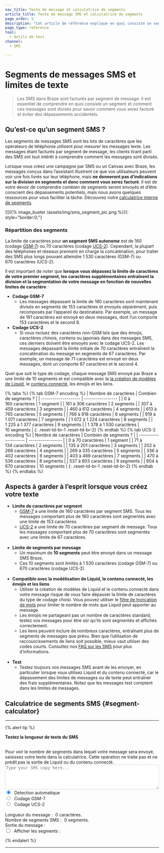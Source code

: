 ```yaml
---
nav_title: Texte de message et calculatrice de segments
article_title: Texte de message SMS et calculatrice de segments
page_order: 5
description: "Cet article de référence explique en quoi consiste un segment SMS, comment ils sont comptabilisés pour la facturation, ainsi que les aspects à garder à l’esprit lors de la création d’un message SMS."
page_type: reference
tool:
  - Outils de test
channel:
  - SMS

---
```


# Segments de messages SMS et limites de texte

> Les SMS dans Braze sont facturés par segment de message. Il est essentiel de comprendre en quoi consiste un segment et comment ces messages sont divisés pour savoir comment vous serez facturé et éviter des dépassements accidentels.

## Qu’est-ce qu’un segment SMS ?

Les segments de messages SMS sont les lots de caractères que les opérateurs de téléphonie utilisent pour mesurer les messages texte. Les messages étant facturés par segment de message, les clients tirant parti des SMS ont tout intérêt à comprendre comment les messages sont divisés.

Lorsque vous créez une campagne par SMS ou un Canvas avec Braze, les messages conçus dans l’assistant illustrent ce que vos utilisateurs peuvent voir une fois livrés sur leur téléphone, mais **ne donneront pas d’indications sur la division en segments et donc comment vous serez facturé**. Il est de votre devoir de comprendre combien de segments seront envoyés et d’être conscient des dépassements potentiels, mais nous avons quelques ressources pour vous faciliter la tâche. Découvrez notre [calculatrice interne de segments](#segment-calculator).

![]({% image_buster /assets/img/sms_segment_pic.png %}){: style="border:0;"}

### Répartition des segments

La limite de caractères pour **un segment SMS autonome** est de 160 (codage [GSM-7](https://en.wikipedia.org/wiki/GSM_03.38)) ou 70 caractères (codage [UCS-2](https://en.wikipedia.org/wiki/Universal_Coded_Character_Set)). Cependant, la plupart des téléphones et réseaux prennent en charge la concaténation, pour traiter des SMS plus longs pouvant atteindre 1 530 caractères (GSM-7) ou 670 caractères (UCS-2). 

Il est important de noter que **lorsque vous dépassez la limite de caractères de votre premier segment, les caractères supplémentaires entraînent la division et la segmentation de votre message en fonction de nouvelles limites de caractère** :
- **Codage GSM-7**
    - Les messages dépassant la limite de 160 caractères sont maintenant divisés en segments de 153 caractères et envoyés séparément, puis recomposés par l’appareil du destinataire. Par exemple, un message de 161 caractères est envoyé en deux messages, dont l’un comporte 153 caractères et le second 8. 
- **Codage UCS-2**
    - Si vous incluez des caractères non-GSM tels que des émojis, caractères chinois, coréens ou japonais dans des messages SMS, ces derniers doivent être envoyés avec le codage UCS-2. Les messages dépassant la limite initiale de 70 caractères entraînent la concaténation du message en segments de 67 caractères. Par exemple, un message de 71 caractères est envoyé en deux messages, dont un comporte 67 caractères et le second 4. 

Quel que soit le type de codage, chaque message SMS envoyé par Braze a une limite de 10 segments et est compatible avec la [la création de modèles de Liquid]({{site.baseurl}}/user_guide/personalization_and_dynamic_content/liquid/using_liquid/), le [contenu connecté]({{site.baseurl}}/user_guide/personalization_and_dynamic_content/connected_content/), les émojis et les liens.

{% tabs %}
{% tab GSM-7 encoding %}
| Nombre de caractères | Combien de segments ? |
| -------------------- | ----------------- |
| 0 à 160 caractères | 1 segment |
| 161 à 306 caractères | 2 segments |
| 307 à 459 caractères | 3 segments |
| 460 à 612 caractères | 4 segments |
| 613 à 765 caractères | 5 segments |
| 766 à 918 caractères | 6 segments |
| 919 à 1 071 caractères | 7 segments |
| 1 072 à 1 224 caractères | 8 segments |
| 1 225 à 1 377 caractères | 9 segments |
| 1 378 à 1 530 caractères | 10 segments |
{: .reset-td-br-1 .reset-td-br-2}
{% endtab %}
{% tab UCS-2 encoding %}
| Nombre de caractères | Combien de segments ? |
| -------------------- | ----------------- |
| 0 à 70 caractères | 1 segment |
| 71 à 134 caractères | 2 segments |
| 135 à 201 caractères | 3 segments |
| 202 à 268 caractères | 4 segments |
| 269 à 335 caractères | 5 segments |
| 336 à 402 caractères | 6 segments |
| 403 à 469 caractères | 7 segments |
| 470 à 536 caractères | 8 segments |
| 537 à 603 caractères | 9 segments |
| 604 à 670 caractères | 10 segments |
{: .reset-td-br-1 .reset-td-br-2}
{% endtab %}
{% endtabs %}

## Aspects à garder à l’esprit lorsque vous créez votre texte

- **Limite de caractères par segment**
    - [GSM-7](https://en.wikipedia.org/wiki/GSM_03.38) a une limite de 160 caractères par segment SMS. Tous les messages comportant plus de 160 caractères sont segmentés avec une limite de 153 caractères.
    - [UCS-2](https://en.wikipedia.org/wiki/Universal_Coded_Character_Set) a une limite de 70 caractères par segment de message. Tous les messages comportant plus de 70 caractères sont segmentés avec une limite de 67 caractères.<br><br>
- **Limite de segments par message**
    - Un maximum de **10 segments** peut être envoyé dans un message SMS Braze.
    - Ces 10 segments sont limités à 1 530 caractères (codage GSM-7) ou 670 caractères (codage UCS-2).<br><br>
- **Compatible avec la modélisation de Liquid, le contenu connecté, les émojis et les liens**
    - Utiliser la création de modèles de Liquid et le contenu connecté dans votre message risque de vous faire dépasser la limite de caractères du type de codage choisi. Vous pouvez utiliser le [filtre de troncation de mots](https://help.shopify.com/en/themes/liquid/filters/string-filters#truncatewords) pour limiter le nombre de mots que Liquid peut apporter au message.
    - Les émojis ne partageant pas un nombre de caractères standard, testez vos messages pour être sûr qu’ils sont segmentés et affichés correctement.
    - Les liens peuvent inclure de nombreux caractères, entraînant plus de segments de messages que prévu. Bien que l’utilisation de raccourcissements de liens soit possible, mieux vaut utiliser des codes courts. Consultez nos [FAQ sur les SMS]({{site.baseurl}}/user_guide/message_building_by_channel/sms/faqs/) pour plus d’informations.<br><br>
- **Test**
    - Testez toujours vos messages SMS avant de les envoyer, en particulier lorsque vous utilisez Liquid et du contenu connecté, car le dépassement des limites de messages ou de texte peut entraîner des frais supplémentaires. Notez que les messages test comptent dans les limites de messages.

## Calculatrice de segments SMS {#segment-calculator}
---

{% alert tip %}

**Testez la longueur de texte du SMS**

<br>
Pour voir le nombre de segments dans lequel votre message sera envoyé, saisissez votre texte dans la calculatrice. Cette opération ne traite pas et ne prédit pas la sortie de Liquid ou du contenu connecté.
<style>
  .segment_data_hide {
    display: none;
  }
  .segment {
    display: inline-flex;
    padding: 2px;
    font-size: 10px;
    overflow-wrap: break-word;
  }
  .message_output_char {
    display: inline-flex;
  }
  .hover_segment {
    background-color: #27368F ! important;
    color: #fff;
  }
  .segment_color_0 {
    background-color: #3accdd59;
  }
  .segment_color_1 {
    background-color: #ff934954;
  }
  .segment_color_2 {
    background-color: #f7918e47;
  }
  .segment_color_3 {
    background-color: #27368f30;
  }
</style>
<form id="sms_split">
  <textarea id="sms_message_split" placeholder="Type your SMS copy here..." style="width:100%;border: 1px solid #33333333;" rows="5"></textarea><br />
  <input type="radio" name="sms_type" value="auto" checked="checked" id="sms_type_auto" /> <label for="sms_type_auto" style="padding-left: 5px;"> Détection automatique</label><label id="auto_encoding" style="padding-left: 5px;"></label><br />
  <input type="radio" name="sms_type" value="gsm" id="sms_type_gsm" /> <label for="sms_type_gsm" style="padding-left: 5px;">Codage GSM-7</label><br />
  <input type="radio" name="sms_type" value="ucs2" id="sms_type_ucs2" /> <label for="sms_type_ucs2" style="padding-left: 5px;">Codage UCS-2</label><br />
  <br />
  Longueur du message : <span id="sms_length" style="padding-left: 5px;">0</span> caractères.<br />
  Nombre de segments SMS : <span id="sms_segments" style="padding-left: 5px;">0</span> segments. <br />
  Sortie du message : <span id="sms_output" style="padding-left: 5px;"></span><br />
  <input type="checkbox" id="segment_section" name="segment_section"> <label style="padding-left: 5px; margin-bottom: 0px;">Afficher les segments : </label>
  <span class="segment_data_hide" id="sms_segments_data"></span>
</form>
<script type="text/javascript">
var unicodeToGsm = {
0x000A: [0x0A],
0x000C: [0x1B, 0x0A],
0x000D: [0x0D],
0x0020: [0x20],
0x0021: [0x21],
0x0022: [0x22],
0x0023: [0x23],
0x0024: [0x02],
0x0025: [0x25],
0x0026: [0x26],
0x0027: [0x27],
0x0028: [0x28],
0x0029: [0x29],
0x002A: [0x2A],
0x002B: [0x2B],
0x002C: [0x2C],
0x002D: [0x2D],
0x002E: [0x2E],
0x002F: [0x2F],
0x0030: [0x30],
0x0031: [0x31],
0x0032: [0x32],
0x0033: [0x33],
0x0034: [0x34],
0x0035: [0x35],
0x0036: [0x36],
0x0037: [0x37],
0x0038: [0x38],
0x0039: [0x39],
0x003A: [0x3A],
0x003B: [0x3B],
0x003C: [0x3C],
0x003D: [0x3D],
0x003E: [0x3E],
0x003F: [0x3F],
0x0040: [0x00],
0x0041: [0x41],
0x0042: [0x42],
0x0043: [0x43],
0x0044: [0x44],
0x0045: [0x45],
0x0046: [0x46],
0x0047: [0x47],
0x0048: [0x48],
0x0049: [0x49],
0x004A: [0x4A],
0x004B: [0x4B],
0x004C: [0x4C],
0x004D: [0x4D],
0x004E: [0x4E],
0x004F: [0x4F],
0x0050: [0x50],
0x0051: [0x51],
0x0052: [0x52],
0x0053: [0x53],
0x0054: [0x54],
0x0055: [0x55],
0x0056: [0x56],
0x0057: [0x57],
0x0058: [0x58],
0x0059: [0x59],
0x005A: [0x5A],
0x005B: [0x1B, 0x3C],
0x005C: [0x1B, 0x2F],
0x005D: [0x1B, 0x3E],
0x005E: [0x1B, 0x14],
0x005F: [0x11],
0x0061: [0x61],
0x0062: [0x62],
0x0063: [0x63],
0x0064: [0x64],
0x0065: [0x65],
0x0066: [0x66],
0x0067: [0x67],
0x0068: [0x68],
0x0069: [0x69],
0x006A: [0x6A],
0x006B: [0x6B],
0x006C: [0x6C],
0x006D: [0x6D],
0x006E: [0x6E],
0x006F: [0x6F],
0x0070: [0x70],
0x0071: [0x71],
0x0072: [0x72],
0x0073: [0x73],
0x0074: [0x74],
0x0075: [0x75],
0x0076: [0x76],
0x0077: [0x77],
0x0078: [0x78],
0x0079: [0x79],
0x007A: [0x7A],
0x007B: [0x1B, 0x28],
0x007C: [0x1B, 0x40],
0x007D: [0x1B, 0x29],
0x007E: [0x1B, 0x3D],
0x00A1: [0x40],
0x00A3: [0x01],
0x00A4: [0x24],
0x00A5: [0x03],
0x00A7: [0x5F],
0x00BF: [0x60],
0x00C4: [0x5B],
0x00C5: [0x0E],
0x00C6: [0x1C],
0x00C9: [0x1F],
0x00D1: [0x5D],
0x00D6: [0x5C],
0x00D8: [0x0B],
0x00DC: [0x5E],
0x00DF: [0x1E],
0x00E0: [0x7F],
0x00E4: [0x7B],
0x00E5: [0x0F],
0x00E6: [0x1D],
0x00C7: [0x09],
0x00E8: [0x04],
0x00E9: [0x05],
0x00EC: [0x07],
0x00F1: [0x7D],
0x00F2: [0x08],
0x00F6: [0x7C],
0x00F8: [0x0C],
0x00F9: [0x06],
0x00FC: [0x7E],
0x0393: [0x13],
0x0394: [0x10],
0x0398: [0x19],
0x039B: [0x14],
0x039E: [0x1A],
0x03A0: [0x16],
0x03A3: [0x18],
0x03A6: [0x12],
0x03A8: [0x17],
0x03A9: [0x15],
0x20AC: [0x1B, 0x65]
}
var smsutil = {
map: function (sub, func) { return [].map.apply(sub, [func]) },
concatMap: function (sub, func) { return [].concat.apply([], smsutil.map(sub, func)); },
id: function (x) { return x; },
isHighSurrogate: function (c) {
var codeUnit = (c.charCodeAt != undefined) ? c.charCodeAt(0) : c;
  return codeUnit >= 0xD800 && codeUnit <= 0xDBFF;
},
numberToHexString: function(number) {
var number = number.toString(16);
if(number.length == 1) { number = "0" + number; }
  return "0x" + number;
},
hexEncode: (codeUnit) => "0x"+codeUnit.toString(16).padStart(4, '0').toUpperCase(),
/**
take a string and return a list of the Unicode characters
*/
unicodeCharacters: function (string) {
var chars = smsutil.map(string, smsutil.id);
var result = [];
while (chars.length > 0) {
    if (smsutil.isHighSurrogate(chars[0])) {
        result.push(chars.shift() + chars.shift())
    } else {
        result.push(chars.shift());
    }
}
return result;
},
/**
take a string and return a list of the Unicode codepoints
*/
unicodeCodePoints: function (string) {
var charCodes = smsutil.map(string, function (x) { return x.charCodeAt(0); });
var result = [];
while (charCodes.length > 0) {
    if (smsutil.isHighSurrogate(charCodes[0])) {
        var high = charCodes.shift();
        var low = charCodes.shift();
        result.push(((high - 0xD800) * 0x400) + (low - 0xDC00) + 0x10000)
    } else {
        result.push(charCodes.shift());
    }
}
return result;
},
/**
Encode a single (unicode) character into UTF16 "bytes"
A single unicode character may be 2 javascript characters
*/
encodeCharUtf16: function (char) {
  if (char.length === 2) {
    return [char.charCodeAt(0), char.charCodeAt(1)];
  } else {
    return [0x00, char.charCodeAt(0)];
  }
},
/**
Encode a single character into GSM0338 "bytes"
*/
encodeCharGsm: function (char) {
return unicodeToGsm[char.charCodeAt(0)];
},
_encodeEachWith: function (doEncode) {
return function (s) {
    return smsutil.map(smsutil.unicodeCharacters(s), doEncode);
}
},
pickencoding: function (s) {
// choose gsm if possible otherwise ucs2
if(smsutil.unicodeCodePoints(s).every(function (x) {return x in unicodeToGsm})) {
  $('#auto_encoding').html("(GSM)");
  return "gsm";
} else {
  $('#auto_encoding').html("(UCS-2)");
  return "ucs2";
}
},
_segmentWith: function (maxSingleSegmentSize, maxConcatSegmentSize, doEncode) {
return function (listOfUnichrs) {
    var bytes = smsutil.map(listOfUnichrs, doEncode);
    if (listOfUnichrs.length == 0) {
        return [];
    } else if ([].concat.apply([], bytes).length <= maxSingleSegmentSize) {
        return [{text:listOfUnichrs, bytes: bytes}];
    }
    var segments = []
    while(listOfUnichrs.length > 0) {
        var segment = {text: [], bytes: []};
        var length = 0;
        function nextChrLen() {
            return bytes[0] === undefined ? length : length + bytes[0].length;
        }
        while(listOfUnichrs.length > 0 && nextChrLen() <= maxConcatSegmentSize) {
            var c = listOfUnichrs.shift()
            var b = bytes.shift();
            segment.text.push(c);
            segment.bytes.push(b);
            if(b != undefined) length += b.length;
        }
        segments.push(segment);
    }
    return segments;
}
}
}
var encoder = {
gsm: smsutil._encodeEachWith(smsutil.encodeCharGsm),
ucs2: smsutil.encodeCharUtf16,
auto: function (s) { return encoder[smsutil.pickencoding(s)](s); },
}
var segmenter = {
gsm: smsutil._segmentWith(160, 153, smsutil.encodeCharGsm),
ucs2: smsutil._segmentWith(140, 134, smsutil.encodeCharUtf16),
auto: function (s) { return segmenter[smsutil.pickencoding(s)](s); },
}

function countLength(type, s) {
  const t = (type === "auto") ? smsutil.pickencoding(s) : type;

  if (t === "gsm") {
    return s.length + (s.match(/\^|€|{|}|\[|\]|~|\|/g) || []).length;
  } else {
    return s.length;
  }
}

function updateSMSSplit(){
    var sms_text = $('#sms_message_split').val();
    var sms_type = $('#sms_split input[name=sms_type]:checked').val();
    var unicodeinput = smsutil.unicodeCharacters(sms_text);
    var encodedChars = encoder[sms_type](sms_text);
    var smsSegments = segmenter[sms_type](unicodeinput);
    $('#sms_length').html(countLength(sms_type, sms_text));
    $('#sms_segments').html(smsSegments.length);
    const segmentColors = (i) => `segment_color_${i > 3 ? i%3 : i}`;
    const segmentsHtml = smsSegments.map((segment,segment_index) =>  segment.bytes.map((byte, i) => `<div id='sms_segments_data_${segment_index}-${i}' class='segment ${segmentColors(segment_index)}'>${byte.map(b => smsutil.hexEncode(b)).join(" ")}</div>`).join(""));
    const messageOutput = smsSegments.map((segment,segment_index) =>  segment.text.map((ch, i) => `<div id='message_output_data_${segment_index}-${i}' class='message_output_char ${segmentColors(segment_index)}'>${ch !== " " ? ch : "&nbsp;"}</div>`).join(""));
    $('#sms_output').html(messageOutput);
    $('#sms_segments_data').html(segmentsHtml);
    $('#segment_section').click(function() {
      if($(this).is(":checked")) {
        $("#sms_segments_data").show();
      }
      else {
        $("#sms_segments_data").hide();
      }
    })
}
const implementHover = (hover_id, input_id_prefix, output_id_prefix) => {
  $(hover_id).mouseover(function(e){
    var input_id = e.target.id;
    var index = input_id.split(input_id_prefix)[1];
    if(!index) {
      return;
    }
    var output_id = `#${output_id_prefix}${index}`;
    $(`${output_id}, #${input_id}`).addClass("hover_segment");
    $(`#${input_id}`).mouseleave(function() {
    $(`${output_id}, #${input_id}`).removeClass("hover_segment");
  });
});
};
//highlight segment to message output
implementHover("#sms_segments_data", "sms_segments_data_", "message_output_data_");
//highlight message output to segment
implementHover("#sms_output", "message_output_data_", "sms_segments_data_");
$('#sms_message_split').on("input", function(e){
  $('#auto_encoding').html("");
  updateSMSSplit();
});
$('#sms_split input[name=sms_type]').change(function(e){
    $('#auto_encoding').html("");
    updateSMSSplit();
});
</script>

{% endalert %}

---